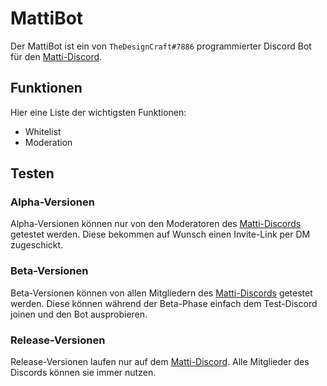 # MattiBot
Der MattiBot ist ein von `TheDesignCraft#7886` programmierter Discord Bot für den [Matti-Discord](https://discord.gg/SBhtxjgt57).

## Funktionen
Hier eine Liste der wichtigsten Funktionen:
- Whitelist
- Moderation

## Testen
### Alpha-Versionen
Alpha-Versionen können nur von den Moderatoren des [Matti-Discords](https://discord.gg/SBhtxjgt57) getestet werden.
Diese bekommen auf Wunsch einen Invite-Link per DM zugeschickt.
### Beta-Versionen
Beta-Versionen können von allen Mitgliedern des [Matti-Discords](https://discord.gg/SBhtxjgt57) getestet werden.
Diese können während der Beta-Phase einfach dem Test-Discord joinen und den Bot ausprobieren.
### Release-Versionen
Release-Versionen laufen nur auf dem [Matti-Discord](https://discord.gg/SBhtxjgt57).
Alle Mitglieder des Discords können sie immer nutzen.
